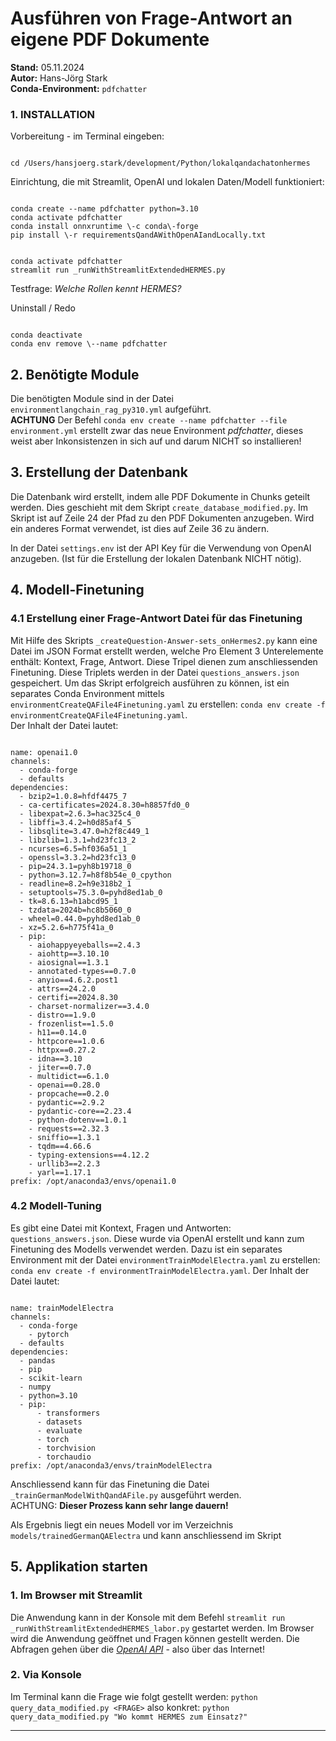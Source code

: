 # Ausführen von Frage-Antwort an eigene PDF Dokumente
**Stand:** 05.11.2024 <br>
**Autor:** Hans-Jörg Stark <br>
**Conda-Environment:** `pdfchatter`


### 1. INSTALLATION
Vorbereitung - im Terminal eingeben:
<pre><code>
cd /Users/hansjoerg.stark/development/Python/lokalqandachatonhermes
</code></pre>

Einrichtung, die mit Streamlit, OpenAI und lokalen Daten/Modell funktioniert:
<pre><code>
conda create --name pdfchatter python=3.10
conda activate pdfchatter
conda install onnxruntime \-c conda\-forge
pip install \-r requirementsQandAWithOpenAIandLocally.txt
</code></pre>

<pre><code>
conda activate pdfchatter
streamlit run _runWithStreamlitExtendedHERMES.py
</code></pre>
Testfrage: *Welche Rollen kennt HERMES?* 


Uninstall / Redo
<pre><code>
conda deactivate
conda env remove \--name pdfchatter
</code></pre>


## 2. Benötigte Module
Die benötigten Module sind in der Datei `environmentlangchain_rag_py310.yml` aufgeführt. <br> **ACHTUNG** Der Befehl `conda env create --name pdfchatter --file environment.yml` erstellt zwar das neue Environment *pdfchatter*, dieses weist aber Inkonsistenzen in sich auf und darum NICHT so installieren!

## 3. Erstellung der Datenbank 
Die Datenbank wird erstellt, indem alle PDF Dokumente in Chunks geteilt werden.
Dies geschieht mit dem Skript `create_database_modified.py`. Im Skript ist auf Zeile 24 der Pfad zu den PDF Dokumenten anzugeben. Wird ein anderes Format verwendet, ist dies auf Zeile 36 zu ändern.

In der Datei `settings.env` ist der API Key für die Verwendung von OpenAI anzugeben. (Ist für die Erstellung der lokalen Datenbank NICHT nötig).

## 4. Modell-Finetuning

### 4.1 Erstellung einer Frage-Antwort Datei für das Finetuning
Mit Hilfe des Skripts `_createQuestion-Answer-sets_onHermes2.py` kann eine Datei im JSON Format erstellt werden, welche Pro Element 3 Unterelemente enthält: Kontext, Frage, Antwort. Diese Tripel dienen zum anschliessenden Finetuning. Diese Triplets werden in der Datei `questions_answers.json` gespeichert. Um das Skript erfolgreich ausführen zu können, ist ein separates Conda Environment mittels `environmentCreateQAFile4Finetuning.yaml` zu erstellen: `conda env create -f environmentCreateQAFile4Finetuning.yaml`. <br> 
Der Inhalt der Datei lautet:<br>
<pre><code>
name: openai1.0
channels:
  - conda-forge
  - defaults
dependencies:
  - bzip2=1.0.8=hfdf4475_7
  - ca-certificates=2024.8.30=h8857fd0_0
  - libexpat=2.6.3=hac325c4_0
  - libffi=3.4.2=h0d85af4_5
  - libsqlite=3.47.0=h2f8c449_1
  - libzlib=1.3.1=hd23fc13_2
  - ncurses=6.5=hf036a51_1
  - openssl=3.3.2=hd23fc13_0
  - pip=24.3.1=pyh8b19718_0
  - python=3.12.7=h8f8b54e_0_cpython
  - readline=8.2=h9e318b2_1
  - setuptools=75.3.0=pyhd8ed1ab_0
  - tk=8.6.13=h1abcd95_1
  - tzdata=2024b=hc8b5060_0
  - wheel=0.44.0=pyhd8ed1ab_0
  - xz=5.2.6=h775f41a_0
  - pip:
    - aiohappyeyeballs==2.4.3
    - aiohttp==3.10.10
    - aiosignal==1.3.1
    - annotated-types==0.7.0
    - anyio==4.6.2.post1
    - attrs==24.2.0
    - certifi==2024.8.30
    - charset-normalizer==3.4.0
    - distro==1.9.0
    - frozenlist==1.5.0
    - h11==0.14.0
    - httpcore==1.0.6
    - httpx==0.27.2
    - idna==3.10
    - jiter==0.7.0
    - multidict==6.1.0
    - openai==0.28.0
    - propcache==0.2.0
    - pydantic==2.9.2
    - pydantic-core==2.23.4
    - python-dotenv==1.0.1
    - requests==2.32.3
    - sniffio==1.3.1
    - tqdm==4.66.6
    - typing-extensions==4.12.2
    - urllib3==2.2.3
    - yarl==1.17.1
prefix: /opt/anaconda3/envs/openai1.0
</code></pre>


### 4.2 Modell-Tuning 
Es gibt eine Datei mit Kontext, Fragen und Antworten: `questions_answers.json`. Diese wurde via OpenAI erstellt und kann zum Finetuning des Modells verwendet werden. Dazu ist ein separates Environment mit der Datei `environmentTrainModelElectra.yaml` zu erstellen: `conda env create -f environmentTrainModelElectra.yaml`. Der Inhalt der Datei lautet:<br>
<pre><code>
name: trainModelElectra
channels:
  - conda-forge
	- pytorch
  - defaults
dependencies:
  - pandas
  - pip
  - scikit-learn
  - numpy
  - python=3.10
  - pip:
      - transformers
      - datasets
      - evaluate
      - torch
      - torchvision
      - torchaudio
prefix: /opt/anaconda3/envs/trainModelElectra
</code></pre>

Anschliessend kann für das Finetuning die Datei `_trainGermanModelWithQandAFile.py` ausgeführt werden. <br> ACHTUNG: **Dieser Prozess kann sehr lange dauern!** <p>
Als Ergebnis liegt ein neues Modell vor im Verzeichnis `models/trainedGermanQAElectra` und kann anschliessend im Skript 


## 5. Applikation starten
### 1. Im Browser mit Streamlit
Die Anwendung kann in der Konsole mit dem Befehl `streamlit run _runWithStreamlitExtendedHERMES_labor.py` gestartet werden. Im Browser wird die Anwendung geöffnet und Fragen können gestellt werden. Die Abfragen gehen über die <u>*OpenAI API*</u> - also über das Internet!

### 2. Via Konsole
Im Terminal kann die Frage wie folgt gestellt werden: `python query_data_modified.py <FRAGE>` also konkret: `python query_data_modified.py "Wo kommt HERMES zum Einsatz?"`


------








